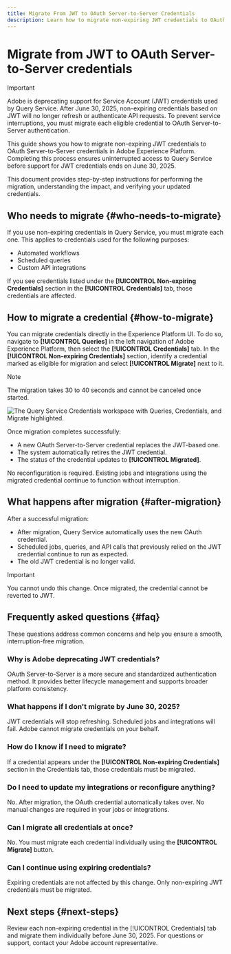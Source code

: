 ```yaml
---
title: Migrate From JWT to OAuth Server-to-Server Credentials
description: Learn how to migrate non-expiring JWT credentials to OAuth Server-to-Server credentials in Adobe Experience Platform to maintain secure, uninterrupted access to Query Service before support for JWT ends on June 30, 2025. This guide provides step-by-step instructions, explains post-migration behavior, and answers common questions.
---
```

# Migrate from JWT to OAuth Server-to-Server credentials

>[!IMPORTANT]
>
>Adobe is deprecating support for Service Account (JWT) credentials used by Query Service. After June 30, 2025, non-expiring credentials based on JWT will no longer refresh or authenticate API requests. To prevent service interruptions, you must migrate each eligible credential to OAuth Server-to-Server authentication.

This guide shows you how to migrate non-expiring JWT credentials to OAuth Server-to-Server credentials in Adobe Experience Platform. Completing this process ensures uninterrupted access to Query Service before support for JWT credentials ends on June 30, 2025.

This document provides step-by-step instructions for performing the migration, understanding the impact, and verifying your updated credentials.

## Who needs to migrate {#who-needs-to-migrate}

If you use non-expiring credentials in Query Service, you must migrate each one. This applies to credentials used for the following purposes:

* Automated workflows
* Scheduled queries
* Custom API integrations

If you see credentials listed under the **[!UICONTROL Non-expiring Credentials]** section in the **[!UICONTROL Credentials]** tab, those credentials are affected.

## How to migrate a credential {#how-to-migrate}

You can migrate credentials directly in the Experience Platform UI. To do so, navigate to **[!UICONTROL Queries]** in the left navigation of Adobe Experience Platform, then select the **[!UICONTROL Credentials]** tab. In the **[!UICONTROL Non-expiring Credentials]** section, identify a credential marked as eligible for migration and select **[!UICONTROL Migrate]** next to it.

>[!NOTE]
>
>The migration takes 30 to 40 seconds and cannot be canceled once started.

![The Query Service Credentials workspace with Queries, Credentials, and Migrate highlighted.]()

Once migration completes successfully:

* A new OAuth Server-to-Server credential replaces the JWT-based one.
* The system automatically retires the JWT credential.
* The status of the credential updates to **[!UICONTROL Migrated]**.

No reconfiguration is required. Existing jobs and integrations using the migrated credential continue to function without interruption.

## What happens after migration {#after-migration}

After a successful migration:

* After migration, Query Service automatically uses the new OAuth credential.
* Scheduled jobs, queries, and API calls that previously relied on the JWT credential continue to run as expected.
* The old JWT credential is no longer valid.

>[!IMPORTANT]
>
>You cannot undo this change. Once migrated, the credential cannot be reverted to JWT.

## Frequently asked questions {#faq}

These questions address common concerns and help you ensure a smooth, interruption-free migration.

### Why is Adobe deprecating JWT credentials?

OAuth Server-to-Server is a more secure and standardized authentication method. It provides better lifecycle management and supports broader platform consistency.

### What happens if I don't migrate by June 30, 2025?

JWT credentials will stop refreshing. Scheduled jobs and integrations will fail. Adobe cannot migrate credentials on your behalf.

### How do I know if I need to migrate?

If a credential appears under the **[!UICONTROL Non-expiring Credentials]** section in the Credentials tab, those credentials must be migrated.

### Do I need to update my integrations or reconfigure anything?

No. After migration, the OAuth credential automatically takes over. No manual changes are required in your jobs or integrations.

### Can I migrate all credentials at once?

No. You must migrate each credential individually using the **[!UICONTROL Migrate]** button.

### Can I continue using expiring credentials?

Expiring credentials are not affected by this change. Only non-expiring JWT credentials must be migrated.

## Next steps {#next-steps}

Review each non-expiring credential in the [!UICONTROL Credentials] tab and migrate them individually before June 30, 2025. For questions or support, contact your Adobe account representative.
